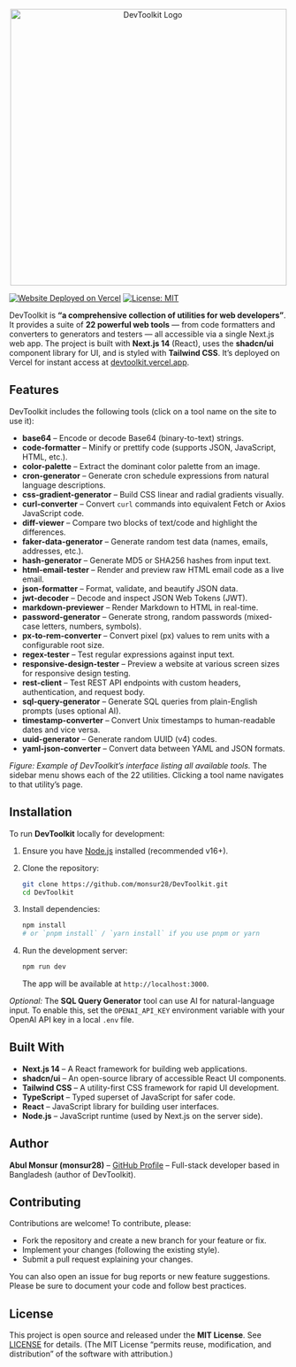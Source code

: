 <p align="center">
  <img src="https://res.cloudinary.com/dg8w1kluo/image/upload/v1750086960/DevToolkit_vpwgql.png" alt="DevToolkit Logo" width="500" />
</p>

[![Website Deployed on Vercel](https://img.shields.io/badge/Deployed-on%20Vercel-000000?style=for-the-badge&logo=vercel&logoColor=white)](https://devtoolkit.vercel.app) [![License: MIT](https://img.shields.io/badge/License-MIT-yellow.svg)](LICENSE)

DevToolkit is **“a comprehensive collection of utilities for web developers”**. It provides a suite of **22 powerful web tools** — from code formatters and converters to generators and testers — all accessible via a single Next.js web app. The project is built with **Next.js 14** (React), uses the **shadcn/ui** component library for UI, and is styled with **Tailwind CSS**. It’s deployed on Vercel for instant access at [devtoolkit.vercel.app](https://devtoolkit.vercel.app).

## Features

DevToolkit includes the following tools (click on a tool name on the site to use it):

- **base64** – Encode or decode Base64 (binary-to-text) strings.
- **code-formatter** – Minify or prettify code (supports JSON, JavaScript, HTML, etc.).
- **color-palette** – Extract the dominant color palette from an image.
- **cron-generator** – Generate cron schedule expressions from natural language descriptions.
- **css-gradient-generator** – Build CSS linear and radial gradients visually.
- **curl-converter** – Convert `curl` commands into equivalent Fetch or Axios JavaScript code.
- **diff-viewer** – Compare two blocks of text/code and highlight the differences.
- **faker-data-generator** – Generate random test data (names, emails, addresses, etc.).
- **hash-generator** – Generate MD5 or SHA256 hashes from input text.
- **html-email-tester** – Render and preview raw HTML email code as a live email.
- **json-formatter** – Format, validate, and beautify JSON data.
- **jwt-decoder** – Decode and inspect JSON Web Tokens (JWT).
- **markdown-previewer** – Render Markdown to HTML in real-time.
- **password-generator** – Generate strong, random passwords (mixed-case letters, numbers, symbols).
- **px-to-rem-converter** – Convert pixel (px) values to rem units with a configurable root size.
- **regex-tester** – Test regular expressions against input text.
- **responsive-design-tester** – Preview a website at various screen sizes for responsive design testing.
- **rest-client** – Test REST API endpoints with custom headers, authentication, and request body.
- **sql-query-generator** – Generate SQL queries from plain-English prompts (uses optional AI).
- **timestamp-converter** – Convert Unix timestamps to human-readable dates and vice versa.
- **uuid-generator** – Generate random UUID (v4) codes.
- **yaml-json-converter** – Convert data between YAML and JSON formats.

&#x20;_Figure: Example of DevToolkit’s interface listing all available tools._ The sidebar menu shows each of the 22 utilities. Clicking a tool name navigates to that utility’s page.

## Installation

To run **DevToolkit** locally for development:

1. Ensure you have [Node.js](https://nodejs.org/) installed (recommended v16+).
2. Clone the repository:

   ```bash
   git clone https://github.com/monsur28/DevToolkit.git
   cd DevToolkit
   ```

3. Install dependencies:

   ```bash
   npm install
   # or `pnpm install` / `yarn install` if you use pnpm or yarn
   ```

4. Run the development server:

   ```bash
   npm run dev
   ```

   The app will be available at `http://localhost:3000`.

_Optional:_ The **SQL Query Generator** tool can use AI for natural-language input. To enable this, set the `OPENAI_API_KEY` environment variable with your OpenAI API key in a local `.env` file.

## Built With

- **Next.js 14** – A React framework for building web applications.
- **shadcn/ui** – An open-source library of accessible React UI components.
- **Tailwind CSS** – A utility-first CSS framework for rapid UI development.
- **TypeScript** – Typed superset of JavaScript for safer code.
- **React** – JavaScript library for building user interfaces.
- **Node.js** – JavaScript runtime (used by Next.js on the server side).

## Author

**Abul Monsur (monsur28)** – [GitHub Profile](https://github.com/monsur28) – Full-stack developer based in Bangladesh (author of DevToolkit).

## Contributing

Contributions are welcome! To contribute, please:

- Fork the repository and create a new branch for your feature or fix.
- Implement your changes (following the existing style).
- Submit a pull request explaining your changes.

You can also open an issue for bug reports or new feature suggestions. Please be sure to document your code and follow best practices.

## License

This project is open source and released under the **MIT License**. See [LICENSE](LICENSE) for details. (The MIT License “permits reuse, modification, and distribution” of the software with attribution.)
